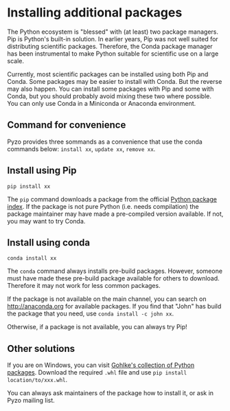 # Installing additional packages

The Python ecosystem is "blessed" with (at least) two package managers.
Pip is Python's built-in solution. In earlier years, Pip was not well
suited for distributing scientific packages. Therefore, the Conda
package manager has been instrumental to make Python suitable for
scientific use on a large scale.

Currently, most scientific packages can be installed using both Pip and
Conda. Some packages may be easier to install with Conda. But the
reverse may also happen. You can install some packages with Pip and some
with Conda, but you should probably avoid mixing these two where possible.
You can only use Conda in a Miniconda or Anaconda environment.


## Command for convenience

Pyzo provides three sommands as a convenience that use the conda commands below:
``install xx``, ``update xx``, ``remove xx``.


## Install using Pip

```
pip install xx
```

The ``pip`` command downloads a package from the official [Python package
index](https://pypi.org). If the package is not  pure Python (i.e. needs
compilation) the package maintainer may have made a pre-compiled version
available. If not, you may want to try Conda.


## Install using conda

```
conda install xx
```

The ``conda`` command always installs pre-build packages. However, someone
must have made these pre-build package available for others to download.
Therefore it may not work for less common packages.

If the package is not available on the main channel, you can search on http://anaconda.org
for available packages. If you find that "John" has build the package
that you need, use ``conda install -c john xx``.

Otherwise, if a package is not available, you can always try Pip!


## Other solutions

If you are on Windows, you can visit 
[Gohlke's collection of Python packages](http://www.lfd.uci.edu/~gohlke/pythonlibs/).
Download the required ``.whl`` file and use ``pip install location/to/xxx.whl``.

You can always ask maintainers of the package how to install it, or ask
in Pyzo mailing list.
